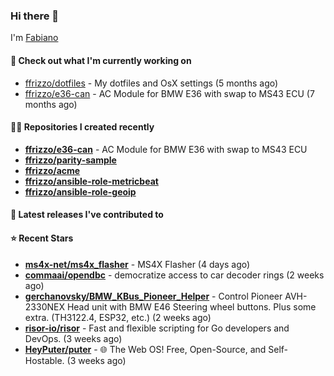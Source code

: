 ### Hi there 👋

I'm [Fabiano](https://ffrizzo.com)

#### 👷 Check out what I'm currently working on


- [ffrizzo/dotfiles](https://github.com/ffrizzo/dotfiles) - My dotfiles and OsX settings (5 months ago)
- [ffrizzo/e36-can](https://github.com/ffrizzo/e36-can) - AC Module for BMW E36 with swap to MS43 ECU (7 months ago)

#### 👨‍💻 Repositories I created recently
- **[ffrizzo/e36-can](https://github.com/ffrizzo/e36-can)** - AC Module for BMW E36 with swap to MS43 ECU
- **[ffrizzo/parity-sample](https://github.com/ffrizzo/parity-sample)**
- **[ffrizzo/acme](https://github.com/ffrizzo/acme)**
- **[ffrizzo/ansible-role-metricbeat](https://github.com/ffrizzo/ansible-role-metricbeat)**
- **[ffrizzo/ansible-role-geoip](https://github.com/ffrizzo/ansible-role-geoip)**

#### 🚀 Latest releases I've contributed to



#### ⭐ Recent Stars


- **[ms4x-net/ms4x_flasher](https://github.com/ms4x-net/ms4x_flasher)** - MS4X Flasher (4 days ago)
- **[commaai/opendbc](https://github.com/commaai/opendbc)** - democratize access to car decoder rings (2 weeks ago)
- **[gerchanovsky/BMW_KBus_Pioneer_Helper](https://github.com/gerchanovsky/BMW_KBus_Pioneer_Helper)** - Control Pioneer AVH-2330NEX Head unit with BMW E46 Steering wheel buttons. Plus some extra. (TH3122.4, ESP32, etc.) (2 weeks ago)
- **[risor-io/risor](https://github.com/risor-io/risor)** - Fast and flexible scripting for Go developers and DevOps. (3 weeks ago)
- **[HeyPuter/puter](https://github.com/HeyPuter/puter)** - 🌐 The Web OS! Free, Open-Source, and Self-Hostable. (3 weeks ago)

